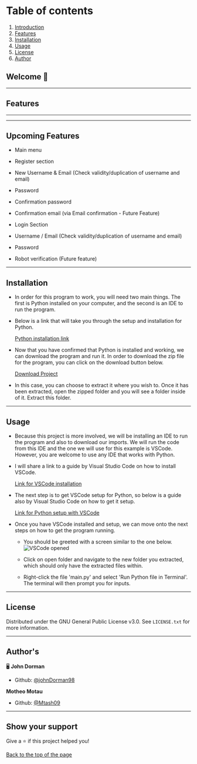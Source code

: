 <a id="toc"></a>
# Table of contents
 1. [Introduction](#introduction)
 2. [Features](#features)
 3. [Installation](#installation)
 4. [Usage](#usage)
 5. [License](#license)
 6. [Author](#author)

<a id="introduction"></a>
## Welcome 👋 

---

<a name="features"></a>
## Features 

---


---

<a name="to-do-features"></a>
## Upcoming Features 

* Main menu
 * Register section
  * New Username & Email (Check validity/duplication of username and email)
  * Password
  * Confirmation password
  * Confirmation email (via Email confirmation - Future Feature)
  
 * Login Section
  * Username / Email (Check validity/duplication of username and email)
  * Password
  * Robot verification (Future feature)

---

<a name="installation"></a>
## Installation 
* In order for this program to work, you will need two main things. The first is Python installed on your computer, and the second is an IDE to run the program.
* Below is a link that will take you through the setup and installation for Python.
  
    [Python installation link](https://medium.com/co-learning-lounge/how-to-download-install-python-on-windows-2021-44a707994013)

* Now that you have confirmed that Python is installed and working, we can download the program and run it. In order to download the zip file for the program, you can click on the download button below.

    [Download Project](https://github.com/johnDorman98/finance-tracker/archive/refs/heads/main.zip)

* In this case, you can choose to extract it where you wish to. Once it has been extracted, open the zipped folder and you will see a folder inside of it. Extract this folder.

---

<a name="usage"></a>
## Usage  
* Because this project is more involved, we will be installing an IDE to run the program and also to download our imports. We will run the code from this IDE and the one we will use for this example is VSCode. However, you are welcome to use any IDE that works with Python.
* I will share a link to a guide by Visual Studio Code on how to install VSCode.
    
    [Link for VSCode installation](https://code.visualstudio.com/docs/setup/windows)

* The next step is to get VSCode setup for Python, so below is a guide also by Visual Studio Code on how to get it setup.

    [Link for Python setup with VSCode](https://code.visualstudio.com/docs/python/python-tutorial)

* Once you have VSCode installed and setup, we can move onto the next steps on how to get the program running.
  * You should be greeted with a screen similar to the one below.
    ![VSCode opened](https://user-images.githubusercontent.com/98963869/180655219-337d8971-e921-4ea5-898c-3d17d8c0235a.png)
  
  * Click on open folder and navigate to the new folder you extracted, which should only have the extracted files within.
  * Right-click the file 'main.py' and select 'Run Python file in Terminal'. The terminal will then prompt you for inputs.

---

<a name="license"></a>
## License 

Distributed under the GNU General Public License v3.0. See `LICENSE.txt` for more information.

---

<a name="author"></a>
## Author's

🖥️ **John Dorman**

* Github: [@johnDorman98](https://github.com/johnDorman98)

**Motheo Motau**

* Github: [@Mtash09](https://github.com/Mtash09)
---

## Show your support

Give a ⭐️ if this project helped you!

[Back to the top of the page](#table-of-contents)
